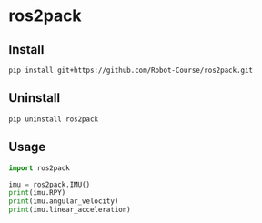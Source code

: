 # ros2pack

## Install

`pip install git+https://github.com/Robot-Course/ros2pack.git`

## Uninstall

`pip uninstall ros2pack`

## Usage

```python
import ros2pack

imu = ros2pack.IMU()
print(imu.RPY)
print(imu.angular_velocity)
print(imu.linear_acceleration)
```